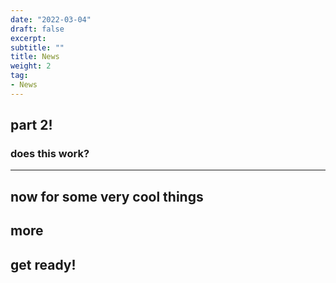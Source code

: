 ```yaml
---
date: "2022-03-04"
draft: false
excerpt: 
subtitle: ""
title: News
weight: 2
tag:
- News
---
```




## part 2!

### does this work?

---

## now for some very cool things

## more

## get ready!